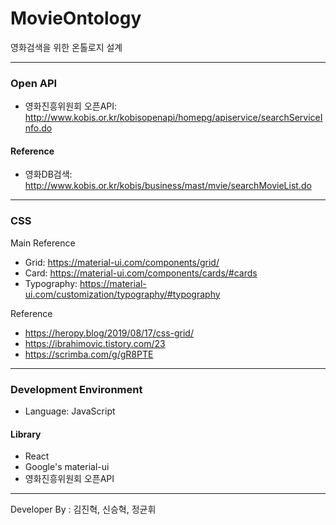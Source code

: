 # MovieOntology

영화검색을 위한 온톨로지 설계

---

### Open API
- 영화진흥위원회 오픈API: http://www.kobis.or.kr/kobisopenapi/homepg/apiservice/searchServiceInfo.do

#### Reference
- 영화DB검색: http://www.kobis.or.kr/kobis/business/mast/mvie/searchMovieList.do


---

### CSS
Main Reference
- Grid: https://material-ui.com/components/grid/ 
- Card: https://material-ui.com/components/cards/#cards
- Typography: https://material-ui.com/customization/typography/#typography


Reference
- https://heropy.blog/2019/08/17/css-grid/
- https://ibrahimovic.tistory.com/23
- https://scrimba.com/g/gR8PTE

---

### Development Environment
- Language: JavaScript

#### Library
- React
- Google's material-ui
- 영화진흥위원회 오픈API

---
Developer By : 김진혁, 신승혁, 정균휘
